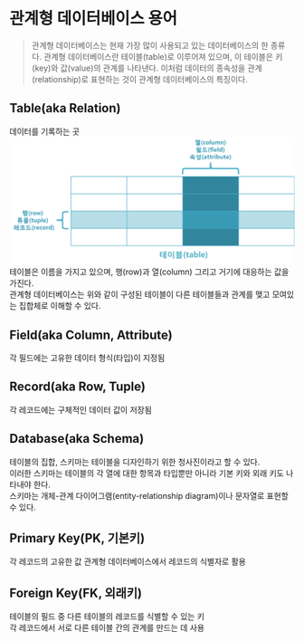# 관계형 데이터베이스 용어
> 관계형 데이터베이스는 현재 가장 많이 사용되고 있는 데이터베이스의 한 종류다. 관계형 데이터베이스란 테이블(table)로 이루어져 있으며, 이 테이블은 키(key)와 값(value)의 관계를 나타낸다. 이처럼 데이터의 종속성을 관계(relationship)로 표현하는 것이 관계형 데이터베이스의 특징이다.
## Table(aka Relation)​
데이터를 기록하는 곳
![테이블](Table.png)
테이블은 이름을 가지고 있으며, 행(row)과 열(column) 그리고 거기에 대응하는 값을 가진다.</br>
관계형 데이터베이스는 위와 같이 구성된 테이블이 다른 테이블들과 관계를 맺고 모여있는 집합체로 이해할 수 있다.
## ​Field(aka Column, Attribute)​
각 필드에는 고유한 데이터 형식(타입)이 지정됨
## Record(aka Row, Tuple)​
각 레코드에는 구체적인 데이터 값이 저장됨
## Database(aka Schema)
테이블의 집합, 스키마는 테이블을 디자인하기 위한 청사진이라고 할 수 있다.</br>
이러한 스키마는 테이블의 각 열에 대한 항목과 타입뿐만 아니라 기본 키와 외래 키도 나타내야 한다.</br>
스키마는 개체-관계 다이어그램(entity-relationship diagram)이나 문자열로 표현할 수 있다.
## Primary Key(PK, 기본키)
각 레코드의 고유한 값
관계형 데이터베이스에서 레코드의 식별자로 활용
## Foreign Key(FK, 외래키)
테이블의 필드 중 다른 테이블의 레코드를 식별할 수 있는 키</br>
각 레코드에서 서로 다른 테이블 간의 관계를 만드는 데 사용
